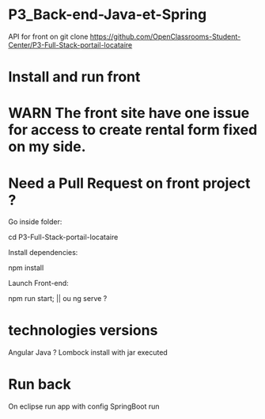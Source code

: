 # P3_Back-end-Java-et-Spring
API for front on git clone https://github.com/OpenClassrooms-Student-Center/P3-Full-Stack-portail-locataire


# Install and run front
# WARN The front site have one issue for access to create rental form fixed on my side. 
# Need a Pull Request on front project ?
Go inside folder:

cd P3-Full-Stack-portail-locataire

Install dependencies:

npm install

Launch Front-end:

npm run start; || ou ng serve ?

# technologies versions
Angular 
Java 
? 
Lombock install with jar executed

# Run back

On eclipse run app with config SpringBoot run


